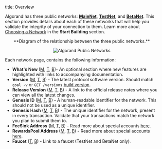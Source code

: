 title: Overview

Algorand has three public networks: [**MainNet**](mainnet.md), [**TestNet**](testnet.md), and [**BetaNet**](betanet.md). This section provides details about each of these networks that will help you validate the integrity of your connection to them. Learn more about [Choosing a Network](../../build-apps/setup.md#choosing-a-network) in the **Start Building** section. 

<center>
**Diagram of the relationship between the three public networks.**

![Algorand Public Networks](../../imgs/network.png)

</center>

Each network page, contains the following information:

- **What's New** ([M](./mainnet.md#whats-new), [T](./testnet.md#whats-new), [B](./betanet.md#whats-new))- An optional section where new features are highlighted with links to accompanying documentation.
- **Version** ([M](./mainnet.md#version), [T](./testnet.md#version), [B](./betanet.md#version)) - The latest protocol software version.  Should match `goal -v` or `GET /versions` [build version](../rest-apis/algod/v1.md#buildversion).
- **Release Version** ([M](./mainnet.md#release-version), [T](./testnet.md#release-version), [B](./betanet.md#release-version)) - A link to the official release notes where you can view all the latest changes.
- **Genesis ID** ([M](./mainnet.md#genesis-id), [T](./testnet.md#genesis-id), [B](./betanet.md#genesis-id)) - A human-readable identifier for the network. This should not be used as a unique identifier.
- **Genesis Hash** ([M](./mainnet.md#genesis-hash), [T](./testnet.md#genesis-hash), [B](./betanet.md#genesis-hash)) - The unique identifier for the network, present in every transaction. Validate that your transactions match the network you plan to submit them to.
- **FeeSink Address** ([M](./mainnet.md#feesink-address), [T](./testnet.md#feesink-address), [B](./betanet.md#feesink-address)) - Read more about special accounts [here](../../features/accounts/index.md#special-accounts).
- **RewardsPool Address** ([M](./mainnet.md#rewardspool-address), [T](./testnet.md#rewardspool-address), [B](./betanet.md#rewardspool-address)) - Read more about special accounts [here](../../features/accounts/index.md#special-accounts).
- **Faucet** ([T](./testnet.md#faucet), [B](./betanet.md#faucet)) - Link to a faucet (TestNet and BetaNet only).


